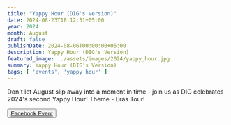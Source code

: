 ```yaml
---
title: "Yappy Hour (DIG's Version)"
date: 2024-08-23T18:12:51+05:00
year: 2024
month: August
draft: false
publishDate: 2024-08-06T00:00:00+05:00
description: Yappy Hour (DIG's Version)
featured_image: ../assets/images/2024/yappy_hour.jpg
summary: Yappy Hour (DIG's Version)
tags: [ 'events', 'yappy hour' ]
---
```



Don't let August slip away into a moment in time - join us as DIG celebrates 2024's second Yappy Hour! Theme - Eras Tour! 

<button><a href="https://www.facebook.com/events/1390416291626344/?acontext=%7B%22event_action_history%22%3A[%7B%22mechanism%22%3A%22group_featured_unit%22%2C%22surface%22%3A%22group%22%7D]%2C%22ref_notif_type%22%3Anull%7D">Facebook Event</href></button>

